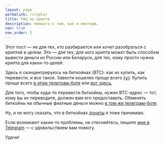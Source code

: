 ```yaml
---
layout: page
permalink: /crypto/
title: FAQ по крипте
description: Немного о том, как я менторю.
nav: true
nav_order: 5
---
```


Этот пост — не для тех, кто разбирается или хочет разобраться с криптой в целом.
Это — для тех, для кого крипта может быть способом вывести деньги из России или Беларуси, для тех, кому просто нужна крипта для каких-то целей.

Здесь я сконцентрируюсь на биткойнах (BTC): как их купить, как перевести, и все такое.
Завести кошелек проще всего [тут](https://bitpay.com/).
Купить проще всего [в этом телеграм-боте](https/t.me/localbtc_by_bot) или [вот здесь](https://mercuryo.io),

Для того, чтобы куда-то перевести биткойны, нужен BTC-адрес — тот, кому вы их переводите, должен вам его предоставить.
Обменять биткойны на обычные фиатные деньги можно [в том же телеграм-боте](https/t.me/localbtc_by_bot).

Ну, и не могу сказать, что в биткойнах [донаты](https://t.me/donation) я тоже принимаю.

Если возникают какие-то проблемы, не стесняйтесь, пишите [мне в Telegram](https://t.me/sptmru) — с удовольствием вам помогу.

Удачи!
